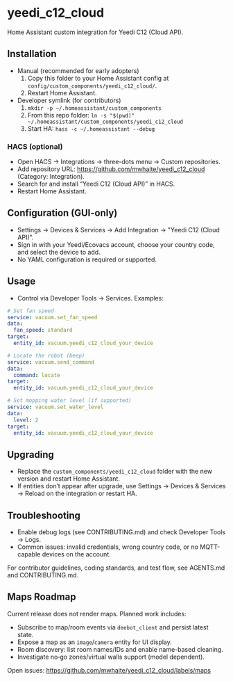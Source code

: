 # yeedi_c12_cloud

Home Assistant custom integration for Yeedi C12 (Cloud API).

## Installation
- Manual (recommended for early adopters)
  1) Copy this folder to your Home Assistant config at `config/custom_components/yeedi_c12_cloud/`.
  2) Restart Home Assistant.
- Developer symlink (for contributors)
  1) `mkdir -p ~/.homeassistant/custom_components`
  2) From this repo folder: `ln -s "$(pwd)" ~/.homeassistant/custom_components/yeedi_c12_cloud`
  3) Start HA: `hass -c ~/.homeassistant --debug`

### HACS (optional)
- Open HACS → Integrations → three-dots menu → Custom repositories.
- Add repository URL: https://github.com/mwhaite/yeedi_c12_cloud (Category: Integration).
- Search for and install “Yeedi C12 (Cloud API)” in HACS.
- Restart Home Assistant.

## Configuration (GUI-only)
- Settings → Devices & Services → Add Integration → "Yeedi C12 (Cloud API)".
- Sign in with your Yeedi/Ecovacs account, choose your country code, and select the device to add.
- No YAML configuration is required or supported.

## Usage
- Control via Developer Tools → Services. Examples:

```yaml
# Set fan speed
service: vacuum.set_fan_speed
data:
  fan_speed: standard
target:
  entity_id: vacuum.yeedi_c12_cloud_your_device
```

```yaml
# Locate the robot (beep)
service: vacuum.send_command
data:
  command: locate
target:
  entity_id: vacuum.yeedi_c12_cloud_your_device
```

```yaml
# Set mopping water level (if supported)
service: vacuum.set_water_level
data:
  level: 2
target:
  entity_id: vacuum.yeedi_c12_cloud_your_device
```

## Upgrading
- Replace the `custom_components/yeedi_c12_cloud` folder with the new version and restart Home Assistant.
- If entities don’t appear after upgrade, use Settings → Devices & Services → Reload on the integration or restart HA.

## Troubleshooting
- Enable debug logs (see CONTRIBUTING.md) and check Developer Tools → Logs.
- Common issues: invalid credentials, wrong country code, or no MQTT-capable devices on the account.

For contributor guidelines, coding standards, and test flow, see AGENTS.md and CONTRIBUTING.md.

## Maps Roadmap
Current release does not render maps. Planned work includes:
- Subscribe to map/room events via `deebot_client` and persist latest state.
- Expose a map as an `image`/`camera` entity for UI display.
- Room discovery: list room names/IDs and enable name-based cleaning.
- Investigate no‑go zones/virtual walls support (model dependent).

Open issues: https://github.com/mwhaite/yeedi_c12_cloud/labels/maps
